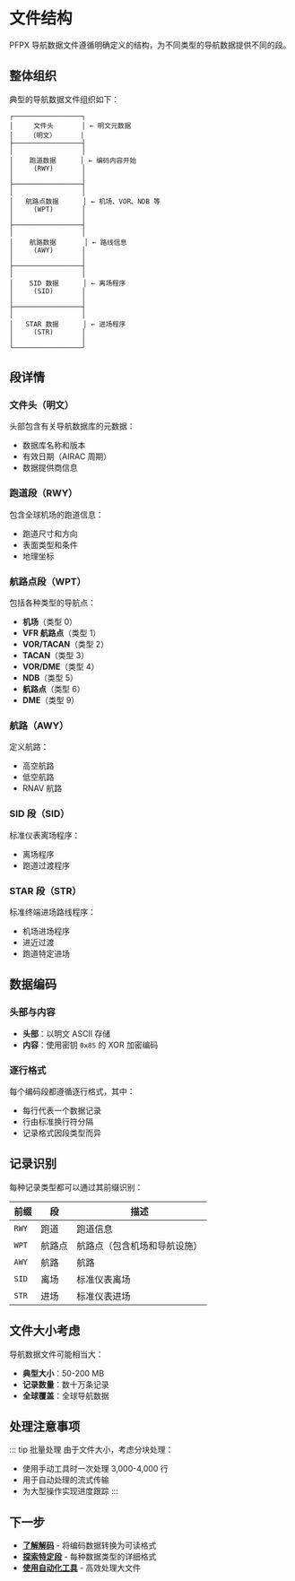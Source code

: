 # 文件结构

PFPX 导航数据文件遵循明确定义的结构，为不同类型的导航数据提供不同的段。

## 整体组织

典型的导航数据文件组织如下：

```
┌─────────────────┐
│     文件头       │ ← 明文元数据
│    （明文）      |
├─────────────────┤
│                 │
│    跑道数据      │ ← 编码内容开始
│     (RWY)       │
│                 │
├─────────────────┤
│                 │
│   航路点数据      │ ← 机场、VOR、NDB 等
│     (WPT)       │
│                 │
├─────────────────┤
│                 │
│    航路数据       │ ← 路线信息
│     (AWY)       │
│                 │
├─────────────────┤
│                 │
│    SID 数据      │ ← 离场程序
│     (SID)       │
│                 │
├─────────────────┤
│                 │
│   STAR 数据      │ ← 进场程序
│     (STR)       │
│                 │
└─────────────────┘
```

## 段详情

### 文件头（明文）
头部包含有关导航数据库的元数据：
- 数据库名称和版本
- 有效日期（AIRAC 周期）
- 数据提供商信息

### 跑道段（RWY）
包含全球机场的跑道信息：
- 跑道尺寸和方向
- 表面类型和条件
- 地理坐标

### 航路点段（WPT）
包括各种类型的导航点：
- **机场**（类型 0）
- **VFR 航路点**（类型 1）  
- **VOR/TACAN**（类型 2）
- **TACAN**（类型 3）
- **VOR/DME**（类型 4）
- **NDB**（类型 5）
- **航路点**（类型 6）
- **DME**（类型 9）

### 航路（AWY）
定义航路：
- 高空航路
- 低空航路  
- RNAV 航路

### SID 段（SID）
标准仪表离场程序：
- 离场程序
- 跑道过渡程序

### STAR 段（STR）
标准终端进场路线程序：
- 机场进场程序
- 进近过渡
- 跑道特定进场

## 数据编码

### 头部与内容
- **头部**：以明文 ASCII 存储
- **内容**：使用密钥 `0x85` 的 XOR 加密编码

### 逐行格式
每个编码段都遵循逐行格式，其中：
- 每行代表一个数据记录
- 行由标准换行符分隔
- 记录格式因段类型而异

## 记录识别

每种记录类型都可以通过其前缀识别：

| 前缀 | 段 | 描述 |
|--------|---------|-------------|
| `RWY` | 跑道 | 跑道信息 |
| `WPT` | 航路点 | 航路点（包含机场和导航设施） |
| `AWY` | 航路 | 航路 |
| `SID` | 离场 | 标准仪表离场 |
| `STR` | 进场 | 标准仪表进场 |

## 文件大小考虑

导航数据文件可能相当大：
- **典型大小**：50-200 MB
- **记录数量**：数十万条记录
- **全球覆盖**：全球导航数据

## 处理注意事项

::: tip 批量处理
由于文件大小，考虑分块处理：
- 使用手动工具时一次处理 3,000-4,000 行
- 用于自动处理的流式传输
- 为大型操作实现进度跟踪
:::

## 下一步

- **[了解解码](./decoding-process.md)** - 将编码数据转换为可读格式
- **[探索特定段](./runways.md)** - 每种数据类型的详细格式
- **[使用自动化工具](../tools/)** - 高效处理大文件
